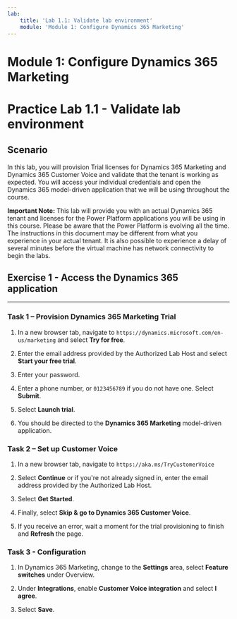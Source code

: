 ```yaml
---
lab:
    title: 'Lab 1.1: Validate lab environment'
    module: 'Module 1: Configure Dynamics 365 Marketing'
---
```



Module 1: Configure Dynamics 365 Marketing
========================

# Practice Lab 1.1 - Validate lab environment 

Scenario
--------

In this lab, you will provision Trial licenses for Dynamics 365 Marketing and Dynamics 365 Customer Voice and validate that the tenant is working as expected. You will access your individual credentials and open the Dynamics 365 model-driven application that we will be using throughout the course. 

**Important Note:** This lab will provide you with an actual Dynamics 365 tenant
and licenses for the Power Platform applications you will be using in this
course. Please be aware that the Power Platform is evolving all the time. The
instructions in this document may be different from what you experience in your
actual tenant. It is also possible to experience a delay of several
minutes before the virtual machine has network connectivity to begin the labs.

## Exercise 1 - Access the Dynamics 365 application
---------------------------------------------------

### Task 1 – Provision Dynamics 365 Marketing Trial

1.  In a new browser tab, navigate to `https://dynamics.microsoft.com/en-us/marketing` and select **Try for free**. 

2.  Enter the email address provided by the Authorized Lab Host and select **Start your free trial**. 

3.  Enter your password. 

4.  Enter a phone number, or `0123456789` if you do not have one. Select **Submit**. 

5.  Select **Launch trial**.

6.  You should be directed to the **Dynamics 365 Marketing** model-driven application. 


### Task 2 – Set up Customer Voice

1.  In a new browser tab, navigate to `https://aka.ms/TryCustomerVoice` 

2.  Select **Continue** or if you're not already signed in, enter the email address provided by the Authorized Lab Host. 

3.  Select **Get Started**. 

4.  Finally, select **Skip & go to Dynamics 365 Customer Voice**. 

5.  If you receive an error, wait a moment for the trial provisioning to finish and **Refresh** the page. 


### Task 3 - Configuration

1.  In Dynamics 365 Marketing, change to the **Settings** area, select **Feature switches** under Overview. 

2.  Under **Integrations**, enable **Customer Voice integration** and select **I agree**. 

3.  Select **Save**. 

